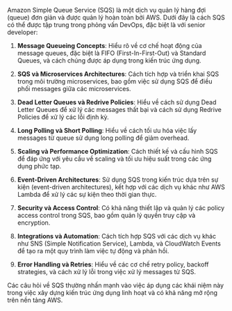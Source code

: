 Amazon Simple Queue Service (SQS) là một dịch vụ quản lý hàng đợi (queue) đơn giản và được quản lý hoàn toàn bởi AWS. Dưới đây là cách SQS có thể được tập trung trong phỏng vấn DevOps, đặc biệt là với senior developer:

1. **Message Queueing Concepts**: Hiểu rõ về cơ chế hoạt động của message queues, đặc biệt là FIFO (First-In-First-Out) và Standard Queues, và cách chúng được áp dụng trong kiến trúc ứng dụng.

2. **SQS và Microservices Architectures**: Cách tích hợp và triển khai SQS trong môi trường microservices, bao gồm việc sử dụng SQS để điều phối messages giữa các microservices.

3. **Dead Letter Queues và Redrive Policies**: Hiểu về cách sử dụng Dead Letter Queues để xử lý các messages thất bại và cách sử dụng Redrive Policies để xử lý các lỗi định kỳ.

4. **Long Polling và Short Polling**: Hiểu về cách tối ưu hóa việc lấy messages từ queue sử dụng long polling để giảm overhead.

5. **Scaling và Performance Optimization**: Cách thiết kế và cấu hình SQS để đáp ứng với yêu cầu về scaling và tối ưu hiệu suất trong các ứng dụng phức tạp.

6. **Event-Driven Architectures**: Sử dụng SQS trong kiến trúc dựa trên sự kiện (event-driven architectures), kết hợp với các dịch vụ khác như AWS Lambda để xử lý các sự kiện theo thời gian thực.

7. **Security và Access Control**: Có khả năng thiết lập và quản lý các policy access control trong SQS, bao gồm quản lý quyền truy cập và encryption.

8. **Integrations và Automation**: Cách tích hợp SQS với các dịch vụ khác như SNS (Simple Notification Service), Lambda, và CloudWatch Events để tạo ra một quy trình làm việc tự động và phản hồi.

9. **Error Handling và Retries**: Hiểu về các cơ chế retry policy, backoff strategies, và cách xử lý lỗi trong việc xử lý messages từ SQS.

Các câu hỏi về SQS thường nhấn mạnh vào việc áp dụng các khái niệm này trong việc xây dựng kiến trúc ứng dụng linh hoạt và có khả năng mở rộng trên nền tảng AWS.
